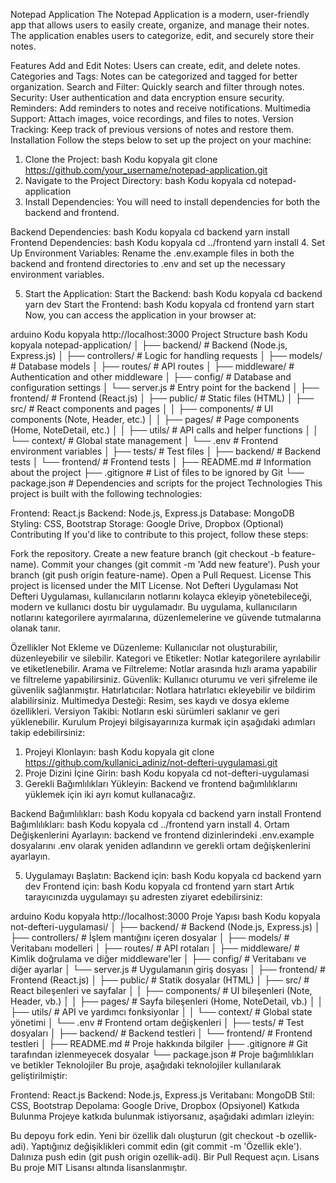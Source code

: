 Notepad Application
The Notepad Application is a modern, user-friendly app that allows users to easily create, organize, and manage their notes. The application enables users to categorize, edit, and securely store their notes.

Features
Add and Edit Notes: Users can create, edit, and delete notes.
Categories and Tags: Notes can be categorized and tagged for better organization.
Search and Filter: Quickly search and filter through notes.
Security: User authentication and data encryption ensure security.
Reminders: Add reminders to notes and receive notifications.
Multimedia Support: Attach images, voice recordings, and files to notes.
Version Tracking: Keep track of previous versions of notes and restore them.
Installation
Follow the steps below to set up the project on your machine:

1. Clone the Project:
bash
Kodu kopyala
git clone https://github.com/your_username/notepad-application.git
2. Navigate to the Project Directory:
bash
Kodu kopyala
cd notepad-application
3. Install Dependencies:
You will need to install dependencies for both the backend and frontend.

Backend Dependencies:
bash
Kodu kopyala
cd backend
yarn install
Frontend Dependencies:
bash
Kodu kopyala
cd ../frontend
yarn install
4. Set Up Environment Variables:
Rename the .env.example files in both the backend and frontend directories to .env and set up the necessary environment variables.

5. Start the Application:
Start the Backend:
bash
Kodu kopyala
cd backend
yarn dev
Start the Frontend:
bash
Kodu kopyala
cd frontend
yarn start
Now, you can access the application in your browser at:

arduino
Kodu kopyala
http://localhost:3000
Project Structure
bash
Kodu kopyala
notepad-application/
│
├── backend/                         # Backend (Node.js, Express.js)
│   ├── controllers/                 # Logic for handling requests
│   ├── models/                      # Database models
│   ├── routes/                      # API routes
│   ├── middleware/                  # Authentication and other middleware
│   ├── config/                      # Database and configuration settings
│   └── server.js                    # Entry point for the backend
│
├── frontend/                        # Frontend (React.js)
│   ├── public/                      # Static files (HTML)
│   ├── src/                         # React components and pages
│   │   ├── components/              # UI components (Note, Header, etc.)
│   │   ├── pages/                   # Page components (Home, NoteDetail, etc.)
│   │   ├── utils/                   # API calls and helper functions
│   │   └── context/                 # Global state management
│   └── .env                         # Frontend environment variables
│
├── tests/                           # Test files
│   ├── backend/                     # Backend tests
│   └── frontend/                    # Frontend tests
│
├── README.md                        # Information about the project
├── .gitignore                       # List of files to be ignored by Git
└── package.json                     # Dependencies and scripts for the project
Technologies
This project is built with the following technologies:

Frontend: React.js
Backend: Node.js, Express.js
Database: MongoDB
Styling: CSS, Bootstrap
Storage: Google Drive, Dropbox (Optional)
Contributing
If you'd like to contribute to this project, follow these steps:

Fork the repository.
Create a new feature branch (git checkout -b feature-name).
Commit your changes (git commit -m 'Add new feature').
Push your branch (git push origin feature-name).
Open a Pull Request.
License
This project is licensed under the MIT License.
Not Defteri Uygulaması
Not Defteri Uygulaması, kullanıcıların notlarını kolayca ekleyip yönetebileceği, modern ve kullanıcı dostu bir uygulamadır. Bu uygulama, kullanıcıların notlarını kategorilere ayırmalarına, düzenlemelerine ve güvende tutmalarına olanak tanır.

Özellikler
Not Ekleme ve Düzenleme: Kullanıcılar not oluşturabilir, düzenleyebilir ve silebilir.
Kategori ve Etiketler: Notlar kategorilere ayrılabilir ve etiketlenebilir.
Arama ve Filtreleme: Notlar arasında hızlı arama yapabilir ve filtreleme yapabilirsiniz.
Güvenlik: Kullanıcı oturumu ve veri şifreleme ile güvenlik sağlanmıştır.
Hatırlatıcılar: Notlara hatırlatıcı ekleyebilir ve bildirim alabilirsiniz.
Multimedya Desteği: Resim, ses kaydı ve dosya ekleme özellikleri.
Versiyon Takibi: Notların eski sürümleri saklanır ve geri yüklenebilir.
Kurulum
Projeyi bilgisayarınıza kurmak için aşağıdaki adımları takip edebilirsiniz:

1. Projeyi Klonlayın:
bash
Kodu kopyala
git clone https://github.com/kullanici_adiniz/not-defteri-uygulamasi.git
2. Proje Dizini İçine Girin:
bash
Kodu kopyala
cd not-defteri-uygulamasi
3. Gerekli Bağımlılıkları Yükleyin:
Backend ve frontend bağımlılıklarını yüklemek için iki ayrı komut kullanacağız.

Backend Bağımlılıkları:
bash
Kodu kopyala
cd backend
yarn install
Frontend Bağımlılıkları:
bash
Kodu kopyala
cd ../frontend
yarn install
4. Ortam Değişkenlerini Ayarlayın:
backend ve frontend dizinlerindeki .env.example dosyalarını .env olarak yeniden adlandırın ve gerekli ortam değişkenlerini ayarlayın.

5. Uygulamayı Başlatın:
Backend için:
bash
Kodu kopyala
cd backend
yarn dev
Frontend için:
bash
Kodu kopyala
cd frontend
yarn start
Artık tarayıcınızda uygulamayı şu adresten ziyaret edebilirsiniz:

arduino
Kodu kopyala
http://localhost:3000
Proje Yapısı
bash
Kodu kopyala
not-defteri-uygulamasi/
│
├── backend/                         # Backend (Node.js, Express.js)
│   ├── controllers/                 # İşlem mantığını içeren dosyalar
│   ├── models/                      # Veritabanı modelleri
│   ├── routes/                      # API rotaları
│   ├── middleware/                  # Kimlik doğrulama ve diğer middleware'ler
│   ├── config/                      # Veritabanı ve diğer ayarlar
│   └── server.js                    # Uygulamanın giriş dosyası
│
├── frontend/                        # Frontend (React.js)
│   ├── public/                      # Statik dosyalar (HTML)
│   ├── src/                         # React bileşenleri ve sayfalar
│   │   ├── components/              # UI bileşenleri (Note, Header, vb.)
│   │   ├── pages/                   # Sayfa bileşenleri (Home, NoteDetail, vb.)
│   │   ├── utils/                   # API ve yardımcı fonksiyonlar
│   │   └── context/                 # Global state yönetimi
│   └── .env                         # Frontend ortam değişkenleri
│
├── tests/                           # Test dosyaları
│   ├── backend/                     # Backend testleri
│   └── frontend/                    # Frontend testleri
│
├── README.md                        # Proje hakkında bilgiler
├── .gitignore                       # Git tarafından izlenmeyecek dosyalar
└── package.json                     # Proje bağımlılıkları ve betikler
Teknolojiler
Bu proje, aşağıdaki teknolojiler kullanılarak geliştirilmiştir:

Frontend: React.js
Backend: Node.js, Express.js
Veritabanı: MongoDB
Stil: CSS, Bootstrap
Depolama: Google Drive, Dropbox (Opsiyonel)
Katkıda Bulunma
Projeye katkıda bulunmak istiyorsanız, aşağıdaki adımları izleyin:

Bu depoyu fork edin.
Yeni bir özellik dalı oluşturun (git checkout -b ozellik-adi).
Yaptığınız değişiklikleri commit edin (git commit -m 'Özellik ekle').
Dalınıza push edin (git push origin ozellik-adi).
Bir Pull Request açın.
Lisans
Bu proje MIT Lisansı altında lisanslanmıştır.